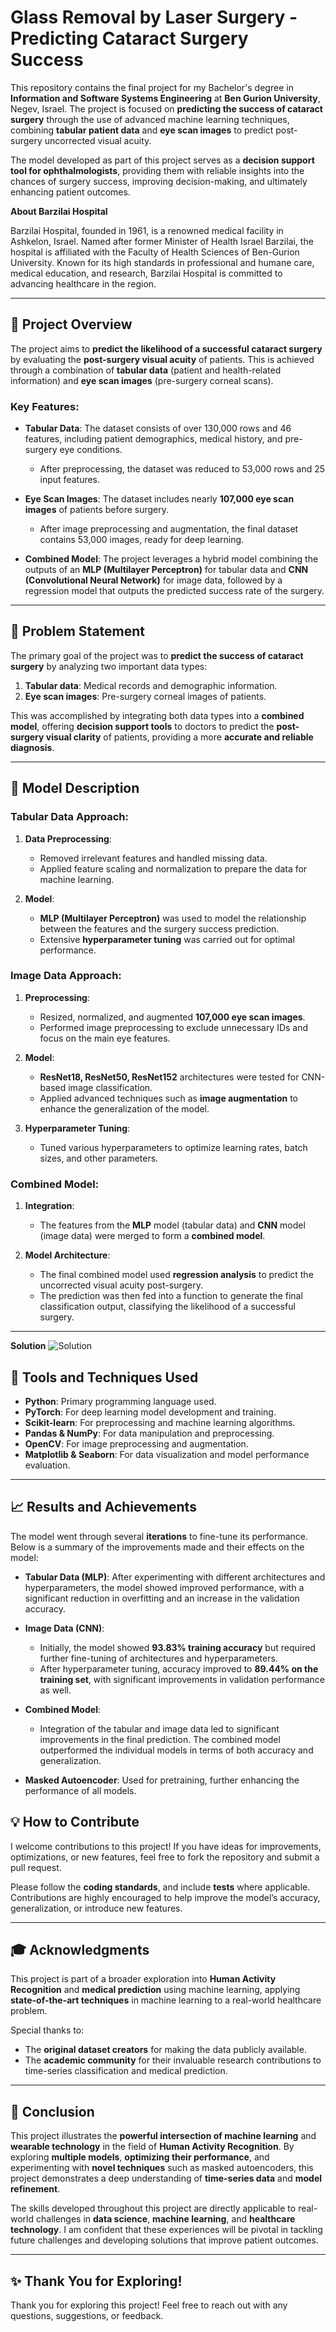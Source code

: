 # Glass Removal by Laser Surgery - Predicting Cataract Surgery Success

This repository contains the final project for my Bachelor's degree in **Information and Software Systems Engineering** at **Ben Gurion University**, Negev, Israel. The project is focused on **predicting the success of cataract surgery** through the use of advanced machine learning techniques, combining **tabular patient data** and **eye scan images** to predict post-surgery uncorrected visual acuity.

The model developed as part of this project serves as a **decision support tool for ophthalmologists**, providing them with reliable insights into the chances of surgery success, improving decision-making, and ultimately enhancing patient outcomes.

**About Barzilai Hospital**

Barzilai Hospital, founded in 1961, is a renowned medical facility in Ashkelon, Israel. Named after former Minister of Health Israel Barzilai, the hospital is affiliated with the Faculty of Health Sciences of Ben-Gurion University. Known for its high standards in professional and humane care, medical education, and research, Barzilai Hospital is committed to advancing healthcare in the region.

---

## 🚀 **Project Overview**

The project aims to **predict the likelihood of a successful cataract surgery** by evaluating the **post-surgery visual acuity** of patients. This is achieved through a combination of **tabular data** (patient and health-related information) and **eye scan images** (pre-surgery corneal scans).

### **Key Features:**

- **Tabular Data**: The dataset consists of over 130,000 rows and 46 features, including patient demographics, medical history, and pre-surgery eye conditions.
  - After preprocessing, the dataset was reduced to 53,000 rows and 25 input features.

- **Eye Scan Images**: The dataset includes nearly **107,000 eye scan images** of patients before surgery.
  - After image preprocessing and augmentation, the final dataset contains 53,000 images, ready for deep learning.

- **Combined Model**: The project leverages a hybrid model combining the outputs of an **MLP (Multilayer Perceptron)** for tabular data and **CNN (Convolutional Neural Network)** for image data, followed by a regression model that outputs the predicted success rate of the surgery.

---

## 🎯 **Problem Statement**

The primary goal of the project was to **predict the success of cataract surgery** by analyzing two important data types:
1. **Tabular data**: Medical records and demographic information.
2. **Eye scan images**: Pre-surgery corneal images of patients.

This was accomplished by integrating both data types into a **combined model**, offering **decision support tools** to doctors to predict the **post-surgery visual clarity** of patients, providing a more **accurate and reliable diagnosis**.

---

## 🔬 **Model Description**

### **Tabular Data Approach**:
1. **Data Preprocessing**: 
   - Removed irrelevant features and handled missing data.
   - Applied feature scaling and normalization to prepare the data for machine learning.
   
2. **Model**: 
   - **MLP (Multilayer Perceptron)** was used to model the relationship between the features and the surgery success prediction.
   - Extensive **hyperparameter tuning** was carried out for optimal performance.

### **Image Data Approach**:
1. **Preprocessing**: 
   - Resized, normalized, and augmented **107,000 eye scan images**.
   - Performed image preprocessing to exclude unnecessary IDs and focus on the main eye features.

2. **Model**:
   - **ResNet18, ResNet50, ResNet152** architectures were tested for CNN-based image classification.
   - Applied advanced techniques such as **image augmentation** to enhance the generalization of the model.
   
3. **Hyperparameter Tuning**: 
   - Tuned various hyperparameters to optimize learning rates, batch sizes, and other parameters.

### **Combined Model**:
1. **Integration**:
   - The features from the **MLP** model (tabular data) and **CNN** model (image data) were merged to form a **combined model**.
   
2. **Model Architecture**:
   - The final combined model used **regression analysis** to predict the uncorrected visual acuity post-surgery.
   - The prediction was then fed into a function to generate the final classification output, classifying the likelihood of a successful surgery.

---

**Solution**
![Solution](https://github.com/JohnZaatra/Glass-removal-Ai/blob/87474b1b5271abed5008326874b2785a7dca2024/presentation-and-work/Solution.png)


## 🔧 **Tools and Techniques Used**

- **Python**: Primary programming language used.
- **PyTorch**: For deep learning model development and training.
- **Scikit-learn**: For preprocessing and machine learning algorithms.
- **Pandas & NumPy**: For data manipulation and preprocessing.
- **OpenCV**: For image preprocessing and augmentation.
- **Matplotlib & Seaborn**: For data visualization and model performance evaluation.

---

## 📈 **Results and Achievements**

The model went through several **iterations** to fine-tune its performance. Below is a summary of the improvements made and their effects on the model:

- **Tabular Data (MLP)**: After experimenting with different architectures and hyperparameters, the model showed improved performance, with a significant reduction in overfitting and an increase in the validation accuracy.
  
- **Image Data (CNN)**: 
   - Initially, the model showed **93.83% training accuracy** but required further fine-tuning of architectures and hyperparameters.
   - After hyperparameter tuning, accuracy improved to **89.44% on the training set**, with significant improvements in validation performance as well.
  
- **Combined Model**: 
   - Integration of the tabular and image data led to significant improvements in the final prediction. The combined model outperformed the individual models in terms of both accuracy and generalization.

- **Masked Autoencoder**: Used for pretraining, further enhancing the performance of all models.

## 💡 How to Contribute

I welcome contributions to this project! If you have ideas for improvements, optimizations, or new features, feel free to fork the repository and submit a pull request.

Please follow the **coding standards**, and include **tests** where applicable. Contributions are highly encouraged to help improve the model’s accuracy, generalization, or introduce new features.

---

## 🎓 Acknowledgments

This project is part of a broader exploration into **Human Activity Recognition** and **medical prediction** using machine learning, applying **state-of-the-art techniques** in machine learning to a real-world healthcare problem.

Special thanks to:
- The **original dataset creators** for making the data publicly available.
- The **academic community** for their invaluable research contributions to time-series classification and medical prediction.

---

## 🔮 Conclusion

This project illustrates the **powerful intersection of machine learning** and **wearable technology** in the field of **Human Activity Recognition**. By exploring **multiple models**, **optimizing their performance**, and experimenting with **novel techniques** such as masked autoencoders, this project demonstrates a deep understanding of **time-series data** and **model refinement**.

The skills developed throughout this project are directly applicable to real-world challenges in **data science**, **machine learning**, and **healthcare technology**. I am confident that these experiences will be pivotal in tackling future challenges and developing solutions that improve patient outcomes.

---

## ✨ Thank You for Exploring!

Thank you for exploring this project! Feel free to reach out with any questions, suggestions, or feedback.
